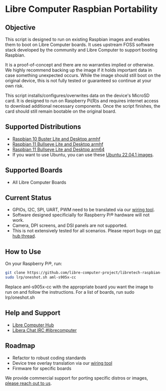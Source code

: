 # Libre Computer Raspbian Portability
## Objective
This script is designed to run on existing Raspbian images and enables them
to boot on Libre Computer boards. It uses upstream FOSS software stack
developed by the community and Libre Computer to support booting Raspbian.

It is a proof-of-concept and there are no warranties implied or otherwise.
We highly recommend backing up the image if it holds important data in case
something unexpected occurs. While the image should still boot on the original
device, this is not fully tested or guaranteed so continue at your own risk.

This script installs/configures/overwrites data on the device's MicroSD card.
It is designed to run on Raspberry Pi(R)s and requires internet access to 
download additional necessary components. Once the script finishes, the card
should still remain bootable on the original board.

## Supported Distributions
- [Raspbian 10 Buster Lite and Desktop armhf](https://www.raspberrypi.com/software/operating-systems/#raspberry-pi-os-legacy)
- [Raspbian 11 Bullseye Lite and Desktop armhf](https://www.raspberrypi.com/software/operating-systems/#raspberry-pi-os-32-bit)
- [Raspbian 11 Bullseye Lite and Desktop arm64](https://www.raspberrypi.com/software/operating-systems/#raspberry-pi-os-64-bit)
- If you want to use Ubuntu, you can use these [Ubuntu 22.04.1 images](http://distro.libre.computer/ci/ubuntu/22.04/).

## Supported Boards
- All Libre Computer Boards

## Current Status
- GPIOs, I2C, SPI, UART, PWM need to be translated via our [wiring tool](https://github.com/libre-computer-project/libretech-wiring-tool.git).
- Software designed specificially for Raspberry Pi&reg; hardware will not work.
- Camera, DPI screens, and DSI panels are not supported.
- This is not extensively tested for all scenarios. Please report bugs on [our hub thread](https://hub.libre.computer/t/feedback-for-raspbian-portability/32).

## How to Use
On your Raspberry Pi:registered:, run:
```bash
git clone https://github.com/libre-computer-project/libretech-raspbian-portability.git lrp
sudo lrp/oneshot.sh aml-s905x-cc
```
Replace aml-s905x-cc with the appropriate board you want the image to run on and follow the instructions.
For a list of boards, run sudo lrp/oneshot.sh

## Help and Support
- [Libre Computer Hub](https://hub.libre.computer/t/feedback-for-raspbian-portability/32)
- [Libera Chat IRC #librecomputer](https://web.libera.chat/#librecomputer)

## Roadmap
- Refactor to robust coding standards
- Device tree overlay translation via our [wiring tool](https://github.com/libre-computer-project/libretech-wiring-tool.git)
- Firmware for specific boards

We provide commercial support for porting specific distros or images, [please reach out to us](https://libre.computer/#contact).
